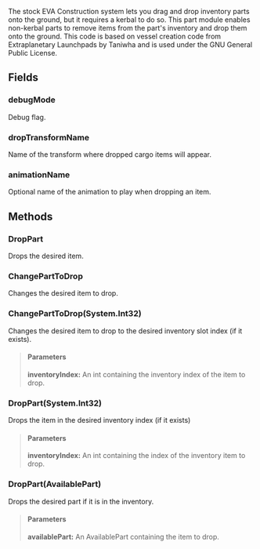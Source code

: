             
The stock EVA Construction system lets you drag and drop inventory parts onto the ground, but it requires a kerbal to do so. This part module enables non-kerbal parts to remove items from the part's inventory and drop them onto the ground. This code is based on vessel creation code from Extraplanetary Launchpads by Taniwha and is used under the GNU General Public License.
        
## Fields

### debugMode
Debug flag.
### dropTransformName
Name of the transform where dropped cargo items will appear.
### animationName
Optional name of the animation to play when dropping an item.
## Methods


### DropPart
Drops the desired item.

### ChangePartToDrop
Changes the desired item to drop.

### ChangePartToDrop(System.Int32)
Changes the desired item to drop to the desired inventory slot index (if it exists).
> #### Parameters
> **inventoryIndex:** An int containing the inventory index of the item to drop.


### DropPart(System.Int32)
Drops the item in the desired inventory index (if it exists)
> #### Parameters
> **inventoryIndex:** An int containing the index of the inventory item to drop.


### DropPart(AvailablePart)
Drops the desired part if it is in the inventory.
> #### Parameters
> **availablePart:** An AvailablePart containing the item to drop.



